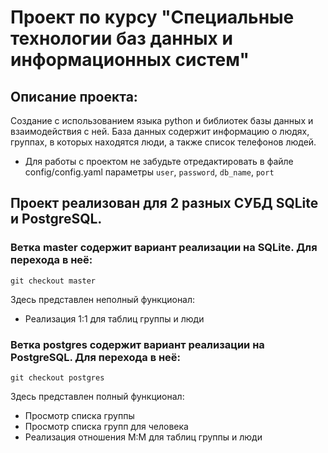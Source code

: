 # Проект по курсу "Специальные технологии баз данных и информационных систем"

## Описание проекта: 

Создание c использованием языка python и библиотек базы данных и взаимодействия с ней. 
База данных содержит информацию о людях, группах, в которых находятся люди, а также список телефонов людей. 

- Для работы с проектом не забудьте отредактировать в файле config/config.yaml параметры ```user```, ```password```, ```db_name```, ```port```


## Проект реализован для 2 разных СУБД SQLite и PostgreSQL.

### Ветка master содержит вариант реализации на SQLite. Для перехода в неё: 

```git 
git checkout master
```
Здесь представлен неполный функционал: 

- Реализация 1:1 для таблиц группы и люди

### Ветка postgres содержит вариант реализации на PostgreSQL. Для перехода в неё:

```git 
git checkout postgres
```

Здесь представлен полный функционал: 

- Просмотр списка группы
- Просмотр списка групп для человека 
- Реализация отношения M:M для таблиц группы и люди
